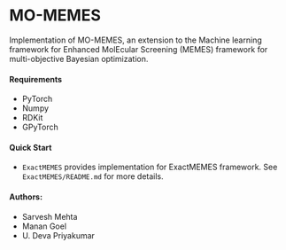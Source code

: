 # MO-MEMES
Implementation of MO-MEMES, an extension to the Machine learning framework for Enhanced MolEcular Screening (MEMES) framework for multi-objective Bayesian optimization.

#### Requirements
  - PyTorch
  - Numpy
  - RDKit
  - GPyTorch

#### Quick Start
   - `ExactMEMES` provides implementation for ExactMEMES framework. See `ExactMEMES/README.md` for more details.
#### Authors:
  - Sarvesh Mehta
  - Manan Goel
  - U. Deva Priyakumar
